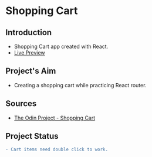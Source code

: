 # Shopping Cart
## Introduction
* Shopping Cart app created with React.
* [Live Preview](https://ikari-shirei.github.io/shopping-cart/)

## Project's Aim
* Creating a shopping cart while practicing React router.

## Sources
* [The Odin Project - Shopping Cart](https://www.theodinproject.com/paths/full-stack-javascript/courses/javascript/lessons/shopping-cart)

## Project Status
```diff
- Cart items need double click to work.
```
